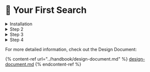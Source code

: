 # 🎂 Your First Search

<details>

<summary>Installation</summary>

Follow [#installation](your-first-search.md#installation "mention").

</details>

<details>

<summary>Step 2</summary>

In the binary directory (../bin/ from the prespective of the buiild/ directory) you'll find a number of command line tools.
  <dl><li>Iindex</li><li>Isearch></li></dl>
  

</details>

<details>

<summary>Step 3</summary>



</details>

<details>

<summary>Step 4</summary>



</details>

For more detailed information, check out the Design Document:

{% content-ref url="../handbook/design-document.md" %}
[design-document.md](../handbook/design-document.md)
{% endcontent-ref %}
